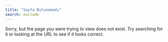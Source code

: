 ```yaml
---
title: "Sayfa Bulunamadı"
search: exclude
---  
```


Sorry, but the page you were trying to view does not exist. Try searching for it or looking at the URL to see if it looks correct.
